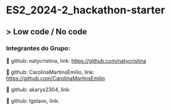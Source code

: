 <h1>ES2_2024-2_hackathon-starter</h1>

## > Low code / No code

### Integrantes do Grupo:
👩 github: natycristina, link: https://github.com/natycristina

👩 github: CarolinaMartinsEmilio, link: https://github.com/CarolinaMartinsEmilio

👩 github: akarys2304, link:

🧑 github: lgstavo, link: 


